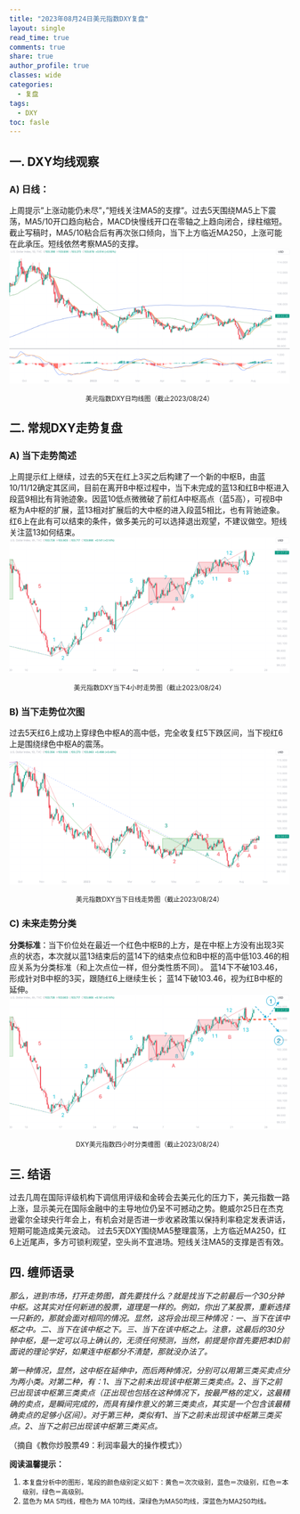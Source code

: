 ```yaml
---
title: "2023年08月24日美元指数DXY复盘"
layout: single
read_time: true
comments: true
share: true
author_profile: true
classes: wide
categories:
  - 复盘
tags:
  - DXY
toc: fasle
---
```

## 一. DXY均线观察
### A) 日线：
上周提示”上涨动能仍未尽”，”短线关注MA5的支撑”。过去5天围绕MA5上下震荡，MA5/10开口趋向粘合，MACD快慢线开口在零轴之上趋向闭合，绿柱缩短。截止写稿时，MA5/10粘合后有再次张口倾向，当下上方临近MA250，上涨可能在此承压。短线依然考察MA5的支撑。
 ![道指DJI](/assets/images/2023-08-24-DXY-day.png)
<small><center>美元指数DXY日均线图（截止2023/08/24）</center></small>
## 二. 常规DXY走势复盘
### A) 当下走势简述
上周提示红上继续，过去的5天在红上3买之后构建了一个新的中枢B，由蓝10/11/12确定其区间，目前在离开B中枢过程中，当下未完成的蓝13和红B中枢进入段蓝9相比有背驰迹象。因蓝10低点微微破了前红A中枢高点（蓝5高），可视B中枢为A中枢的扩展，蓝13相对扩展后的大中枢的进入段蓝5相比，也有背驰迹象。红6上在此有可以结束的条件，做多美元的可以选择退出观望，不建议做空。短线关注蓝13如何结束。
 ![道指DJI](/assets/images/2023-08-24-DXY-hour.png)
<small><center>美元指数DXY当下4小时走势图（截止2023/08/24）</center></small>
### B) 当下走势位次图
过去5天红6上成功上穿绿色中枢A的高中低，完全收复红5下跌区间，当下视红6上是围绕绿色中枢A的震荡。
 ![道指DJI](/assets/images/2023-08-24-DXY-day-1.png)
<small><center>美元指数DXY当下日线走势图（截止2023/08/24）</center></small>
### C) 未来走势分类
**分类标准**：当下价位处在最近一个红色中枢B的上方，是在中枢上方没有出现3买点的状态，本次就以蓝13结束后的蓝14下的结束点位和B中枢的高中低103.46的相应关系为分类标准（和上次点位一样，但分类性质不同）。
蓝14下不破103.46，形成针对B中枢的3买，跟随红6上继续生长；
蓝14下破103.46，视为红B中枢的延伸。
 ![道指DJI](/assets/images/2023-08-24-DXY-hour-fl.png)
<small><center>DXY美元指数四小时分类缠图（截止2023/08/24）</center></small>
## 三. 结语
过去几周在国际评级机构下调信用评级和金砖会去美元化的压力下，美元指数一路上涨，显示美元在国际金融中的主导地位仍呈不可撼动之势。鲍威尔25日在杰克逊霍尔全球央行年会上，有机会对是否进一步收紧政策以保持利率稳定发表讲话，短期可能造成美元波动。
过去5天DXY围绕MA5整理震荡，上方临近MA250，红6上近尾声，多方可锁利观望，空头尚不宜进场。短线关注MA5的支撑是否有效。
## 四. 缠师语录
*那么，进到市场，打开走势图，首先要找什么？就是找当下之前最后一个30分钟中枢。这其实对任何新进的股票，道理是一样的。例如，你出了某股票，重新选择一只新的，那就会面对相同的情况。显然，这将会出现三种情况：一、当下在该中枢之中。二、当下在该中枢之下。三、当下在该中枢之上。注意，这最后的30分钟中枢，是一定可以马上确认的，无须任何预测，当然，前提是你首先要把本ID前面说的理论学好，如果连中枢都分不清楚，那就没办法了。*

*第一种情况，显然，这中枢在延伸中，而后两种情况，分别可以用第三类买卖点分为两小类。对第二种，有：1、当下之前未出现该中枢第三类卖点。2、当下之前已出现该中枢第三类卖点（正出现也包括在这种情况下，按最严格的定义，这最精确的卖点，是瞬间完成的，而具有操作意义的第三类卖点，其实是一个包含该最精确卖点的足够小区间）。对于第三种，类似有1、当下之前未出现该中枢第三类买点。2、当下之前已出现该中枢第三类买点。*

（摘自《教你炒股票49：利润率最大的操作模式》）


**阅读温馨提示：** 
1. <small>本复盘分析中的图形，笔段的颜色级别定义如下：黄色＝次次级别，蓝色＝次级别，红色＝本级别，绿色＝高级别。</small> 
2. <small>蓝色为 MA 5均线，橙色为 MA 10均线，深绿色为MA50均线，深蓝色为MA250均线。</small> 

